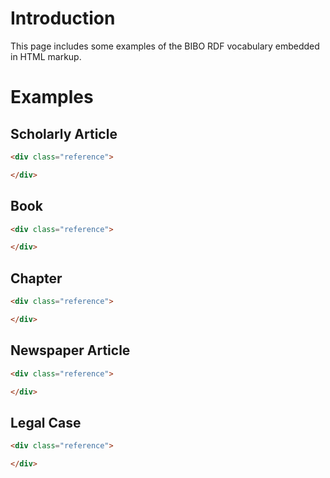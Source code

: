 # Introduction

This page includes some examples of the BIBO RDF vocabulary embedded in HTML markup.

# Examples

## Scholarly Article

```html
<div class="reference">

</div>
```

## Book

```html
<div class="reference">

</div>
```

## Chapter

```html
<div class="reference">

</div>
```

## Newspaper Article

```html
<div class="reference">

</div>
```

## Legal Case

```html
<div class="reference">

</div>
```


